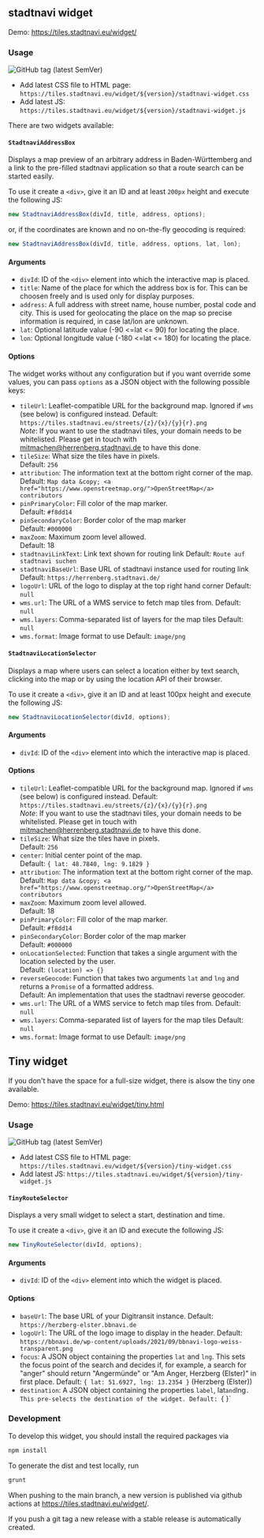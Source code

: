 ## stadtnavi widget

Demo: https://tiles.stadtnavi.eu/widget/

### Usage

![GitHub tag (latest SemVer)](https://img.shields.io/github/v/tag/stadtnavi/stadtnavi-widget?label=latest%20version)

- Add latest CSS file to HTML page: `https://tiles.stadtnavi.eu/widget/${version}/stadtnavi-widget.css`
- Add latest JS: `https://tiles.stadtnavi.eu/widget/${version}/stadtnavi-widget.js`

There are two widgets available:

#### `StadtnaviAddressBox`

Displays a map preview of an arbitrary address in Baden-Württemberg and a link
to the pre-filled stadtnavi application so that a route search can be started easily.

To use it create a `<div>`, give it an ID and at least `200px` height and execute the following JS:
```js
new StadtnaviAddressBox(divId, title, address, options);
```

or, if the coordinates are known and no on-the-fly geocoding is required:

```js
new StadtnaviAddressBox(divId, title, address, options, lat, lon);
```

#### Arguments

- `divId`: ID of the `<div>` element into which the interactive map is placed.
- `title`: Name of the place for which the address box is for. This can be choosen freely and is used only for display purposes.
- `address`: A full address with street name, house number, postal code and city. This is used for geolocating the place on the map so precise information is required, in case lat/lon are unknown.
- `lat`: Optional latitude value (-90 <=lat <= 90) for locating the place.
- `lon`: Optional longitude value (-180 <=lat <= 180) for locating the place.

#### Options

The widget works without any configuration but if you want override some values, you 
can pass `options` as a JSON object with the following possible keys:

- `tileUrl`: Leaflet-compatible URL for the background map. Ignored if `wms` (see below) is configured instead.
  Default: `https://tiles.stadtnavi.eu/streets/{z}/{x}/{y}{r}.png`  
  *Note*: If you want to use the stadtnavi tiles, your domain needs to be whitelisted. Please get in touch with
  mitmachen@herrenberg.stadtnavi.de to have this done.
- `tileSize`: What size the tiles have in pixels.  
  Default: `256`
- `attribution`: The information text at the bottom right corner of the map.  
  Default: `Map data &copy; <a href="https://www.openstreetmap.org/">OpenStreetMap</a> contributors`
- `pinPrimaryColor`: Fill color of the map marker.  
  Default: `#f8dd14`
- `pinSecondaryColor`: Border color of the map marker  
  Default: `#000000`
- `maxZoom`: Maximum zoom level allowed.  
  Default: 18
- `stadtnaviLinkText`: Link text shown for routing link
  Default: `Route auf stadtnavi suchen`
- `stadtnaviBaseUrl`: Base URL of stadtnavi instance used for routing link
  Default: `https://herrenberg.stadtnavi.de/`
- `logoUrl`: URL of the logo to display at the top right hand corner
  Default: `null`
- `wms.url`: The URL of a WMS service to fetch map tiles from.
  Default: `null`
- `wms.layers`: Comma-separated list of layers for the map tiles
  Default: `null`
- `wms.format`: Image format to use
  Default: `image/png`

#### `StadtnaviLocationSelector`

Displays a map where users can select a location either by text search, clicking 
into the map or by using the location API of their browser.

To use it create a `<div>`, give it an ID and at least 100px height and execute the following JS:
```js
new StadtnaviLocationSelector(divId, options);
```
#### Arguments

- `divId`: ID of the `<div>` element into which the interactive map is placed.

#### Options

- `tileUrl`: Leaflet-compatible URL for the background map. Ignored if `wms` (see below) is configured instead.
  Default: `https://tiles.stadtnavi.eu/streets/{z}/{x}/{y}{r}.png`  
  *Note*: If you want to use the stadtnavi tiles, your domain needs to be whitelisted. Please get in touch with
  mitmachen@herrenberg.stadtnavi.de to have this done.
- `tileSize`: What size the tiles have in pixels.  
  Default: `256`
- `center`: Initial center point of the map.  
  Default: `{ lat: 48.7840, lng: 9.1829 }`
- `attribution`: The information text at the bottom right corner of the map.  
  Default: `Map data &copy; <a href="https://www.openstreetmap.org/">OpenStreetMap</a> contributors`
- `maxZoom`: Maximum zoom level allowed.  
  Default: 18
- `pinPrimaryColor`: Fill color of the map marker.  
  Default: `#f8dd14`
- `pinSecondaryColor`: Border color of the map marker  
  Default: `#000000`
- `onLocationSelected`: Function that takes a single argument with the location selected by the user.  
  Default: `(location) => {}`
- `reverseGeocode`: Function that takes two arguments `lat` and `lng` and returns a `Promise` of a formatted address.  
  Default: An implementation that uses the stadtnavi reverse geocoder.
- `wms.url`: The URL of a WMS service to fetch map tiles from.
  Default: `null`
- `wms.layers`: Comma-separated list of layers for the map tiles
  Default: `null`
- `wms.format`: Image format to use
  Default: `image/png`


## Tiny widget

If you don't have the space for a full-size widget, there is alsow the tiny one available.

Demo: https://tiles.stadtnavi.eu/widget/tiny.html

### Usage

![GitHub tag (latest SemVer)](https://img.shields.io/github/v/tag/stadtnavi/stadtnavi-widget?label=latest%20version)

- Add latest CSS file to HTML page: `https://tiles.stadtnavi.eu/widget/${version}/tiny-widget.css`
- Add latest JS: `https://tiles.stadtnavi.eu/widget/${version}/tiny-widget.js`

#### `TinyRouteSelector`

Displays a very small widget to select a start, destination and time.

To use it create a `<div>`, give it an ID and execute the following JS:

```js
new TinyRouteSelector(divId, options);
```
#### Arguments

- `divId`: ID of the `<div>` element into which the widget is placed.

#### Options

- `baseUrl`: The base URL of your Digitransit instance.
  Default: `https://herzberg-elster.bbnavi.de`
- `logoUrl`: The URL of the logo image to display in the header.
  Default: `https://bbnavi.de/wp-content/uploads/2021/09/bbnavi-logo-weiss-transparent.png`
- `focus`: A JSON object containing the properties `lat` and `lng`. This sets the focus point of the search and decides if, for example, a search for "anger" should return "Angermünde" or "Am Anger, Herzberg (Elster)" in first place.
  Default: `{ lat: 51.6927, lng: 13.2354 }` (Herzberg (Elster))
- `destination`: A JSON object containing the properties `label`, lat` and `lng`. This pre-selects the destination of the widget.
  Default: `{ }` 

### Development

To develop this widget, you should install the required packages via 

```sh
npm install
```

To generate the dist and test locally, run

```sh
grunt
```

When pushing to the main branch, a new version is published via github actions at https://tiles.stadtnavi.eu/widget/.

If you push a git tag a new release with a stable release is automatically created.

